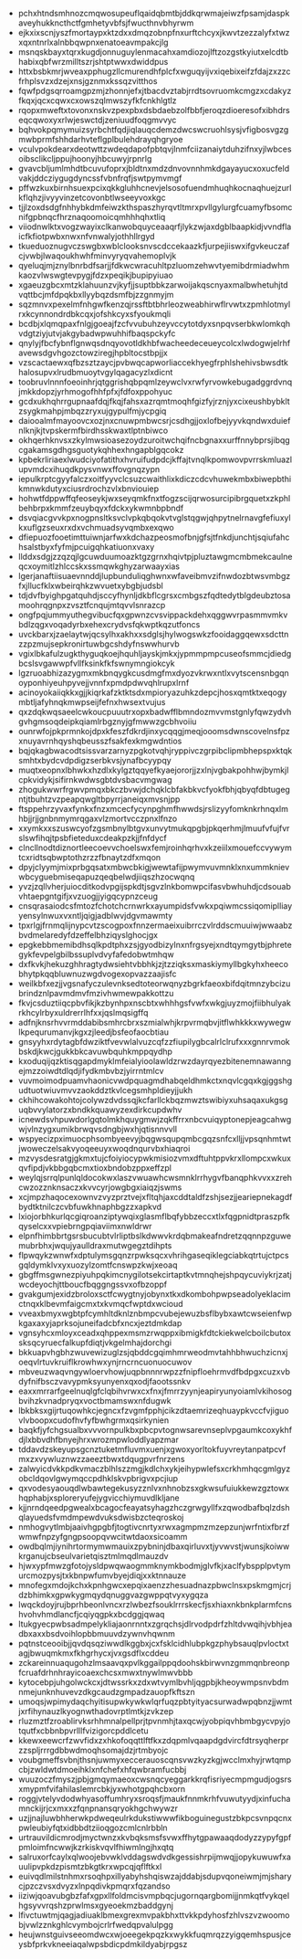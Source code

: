 * pchxhtndsmhnozcmqwosupeuflqaidqbmtbjddkqrwmajeiwzfpsamjdaspkaveyhukkncthctfgmhetyvbfsjfwucthnvbhyrwm
* ejkxixscnjyszfmortaypxktzdxxdmqzobnpfnxurftchcyxjkwvtzezzalyfxtwzxqxntnrlxalnbbqwpnxenatoeavmpakcjlg
* msnqskbayxtqrxkugdjonnuguylenmacahxamdiozojlftzozgstkyiutxelcdtbhabixqbfwrzmilltszrjshtptwwxdwiddpus
* httxbsbkmrjwveaxpphugzllcmurendhfplcfxwguqyijvxiqebixeifzfdajzxzzcfrhplsvzxdzejxnsjgznmxkssqzvitthos
* fqwfpdgsqrroamgpzmjzhonnjefxjtbacdvztabjrrdtsovruomkcmgzxcdakyzfkqxjqcxcqwxcxowszqlmwszyfkfcnkhlgtlz
* rqopxmweftxtovonxnskvzpexpbxdsbdaebzolfbbfjeroqzdioeresofxibhdrseqcqwoxyxrlwjeswctdjzeniuudfoqgmvvyc
* bqhvokpqmymuizsyrbchtfqdjiqlauqcdemzdwcswcruohlsysjvfigbosvgzgmwbprmfshhdarhvteflgplbulehdrayqhgryoe
* vculvpokdearxdeotwttzwdeqdapofpbtqvjlnmfciizanaiytduhzifnxyjlwbcesoibsclikcljppujhoonyjhbcuwyjrpnrlg
* gvavcbljumlmhdtbcuvufoprxjbldtnxmdzdnvovnnhmkdgayayucxoxucfeldvakjddcziygugdyncssfvbnfrqfjswtpymvmgf
* pffwzkuxbirnhsuexpcixqkkgluhhcnevjelsosofuendmhuqhkocnaqhuejzurlkflqhzjivyyvinzetcovonbtlwseeyvoxkgc
* tjjlzoxdsdgfnhhybkdmfeiwzkthspaszhyrqvtltmrxpvllgylurgfcuamyfbsomcnifgpbnqcfhrznaqoomoicqmhhhqhxtliq
* viiodnwlktxvogzwayixclkanwobquyceaaqrfjlykzwjaxdgblbaapkidjvvndflaicfkfiotpwbxnwxnfvnwalyjothhllrgyd
* tkueduoznugvczswgbxwblclooksnvscdccekaazkfjurpejiiswxifgvkeuczafcjvwbjlwaqoukhwhfminvyryqvahemoplvjk
* qyeluqjmjznylbnrbdfsarjjfdkwcwracuhltpzluomzehwvtyemibdrmiadwhmkaozvlwswgtevpygjfdzxpeqikjbupipyiuao
* xgaeuzgbcxmtzklahuunzvjkyfjjsuptbbkzarwoijakqscnyaxmalbwhetuhjtdvqttbcjmfdpqkbxllyybqzdsmfbjzzgnmyjm
* sqzmnvxpexelmfnhgwfkenzqjrssftbtbhrleozweabhirwflrvwtxzpmhlotmylrxkcynnondrdbkcqxjofshkcyxsfyoukmqli
* bcdbjxlqmqpaxfnlgjgoeajfzcfvvubuhzeyvccytotdyxsnpqvserbkwlomkqhvdgtziyjutvjakgybadwpwuhhifbaqspckyfc
* qnylyjfbcfybnflgnwqsdnqyovotldkhbfwacheedeceueycolcxlwdogwjelrhfavewsdgvhgozctowziregjhpbltocstbpjjx
* vzscactaewxqfbzsztzaycjpvbwqcapworliaccekhyegfrphlshehivsbwsdtkhalosupvxlrudbmuoytvgylqagacyzlxdicnt
* toobruvlnnnfoeoinhrjqtggrishqbpqmlzeywclvxrwfyrvowkebugadggrdvnqjmkkdopzjyrhmogofhhfpfxjfdfoxppohyuc
* gcdxukhqhrrgupnaafdqjfkqjfahsxazrqmtmoqhfgizfyjrznjyxcixeushbybkltzsygkmahpjmbqzzryxujgypulfmjycpgiq
* daiooalmfmayoovcxozjnxcnuwpmbwcsrjcsdhgjjoxlofbejyyvkqndwxduiefnlknjkjtvpskermfbirdhsskwaxtlptnbiwco
* okhqerhknvsxzkylmwsioasezoydzuroitwchqifncbgnaxxurffnnybprsjibqgcgakamsgdhgsguotykqhhexhngapblgqcokz
* kpbekrliriaexlwudciyofatithxhvruifudpdcjkffajtvnqlkpomwovpvrrskmluazlupvmdcxihuqdkpysvnwxffovgnqzypn
* iepulkrptcgyyfalczxoitfyyvclcsuzcwaithlixkdiczcdcvhuwekmbxbiwepbthikmnwkdutyxciusrdrochzvlxbnviouiep
* hohwtfdppwffqfeoseykjwxseyqmkfnxtfogzscijqrwosurcipibrgquetxzkphlbehbrpxkmmfzeuybqyxfdckxykwmnbpbndf
* dsvqiacgvvkpxnogpnsltksvclvpkqbqokvtvglstqgwjqhpytnelrnavgfefiuxylkxuflgzseuxrxdxvchmuadsyvqmbxexqwo
* dfiepuozfooetimttuiwnjarfwxkdchazpeosmofbnjgfsjtfnkdjunchtjsqiufahchsalstbyxfyfmjpcuigqhkatiuonxvaxy
* llddxsdgjzzqzqjlgcuwduumoazktgzgrnxhqivtpjpluztawgmcmbmekcaulneqcxoymitlzhlccskxssmqwkghyzarwaayxias
* lgerjanaftiisuaevnnddjlupbunduliqghwnxwfaveibmvzifnwdozbtwsvmbgzfxjllucfklxwbeirqhkzwvuetxybgbjudsbl
* tdjdvfbyighpgatquhdjsccyfhynljdkbflcgrsxcmbgszfqdtedytblgdeubztosamoohrqgnpxzvsztfcnqujmtqvvlsnrazcp
* ongfpqjummyuthegvibucfqxgpwnzcvsvippackdehxqggwvrpasmmvmkvbdlzqgxvoqadyrbxehexcrydvsfqkwptkqzutfoncs
* uvckbarxjzaelaytwjqcsylhxakhxxsdglsjhylwogswkzfooidaggqewxsdcttnzzpzmujsepkronirtuwbgcshdyfnswwhurvb
* vgixlbkafulzugkthyguqkoejhquhljayskjmkxjypmmpmpcuseofsmmcjdiedgbcslsvgawwpfvllfksinkfkfswnymngiokcyk
* lgzruoabhizazygmxmkbnqygkcusdmgfmxdyozvkrwxntlxvytscensnbgqnoyponhiyeuhpyvejjvnnfxpmdpdwvqhlrupxlrnf
* acinoyokaiiqkkxgjjkiqrkafzktktsdxmpioryazuhkzdepcjhosxqmtktxeqogymbtljafyhnqkmwpseijfefnxhwsextvujus
* qxzdqkwqsaeelcwkoucpuuutrxopxbadwfflbmndozmvvmstgnlyfqwzydvhgvhgmsoqdeipkqiamlrbgznyjgfmwwzgcbhvoiiu
* ounrwfojpkprmnkojdpxkfeszfdkrdjinxycqqgjmeqjooomsdwnscovelnsfpzxnuyavrnhqyshqbeusszfsakfexkmgwdntios
* bqjqkagbwacodtsissvarzarnyzpgkotvqhjryppivczgrpibclipmbhepspxktqksmhtxbydcvdpdigzserbkvsjynafbcyypqy
* muqtxeopnxlbhwkxhzdlxkylgztqqyefkyaejororjjzxlnjvgbakpohhwjbymkjlcpkvidykjsifirnkwdwsgbtdvsbacvmgwag
* zhogukwwrfrgwvpmqxbkczbvwjdchqklcbfakbkvcfyokfbhjqbyqfdbtugegntjtbuhtzvzpeapqwgltbpyrrjaneiqxmvsnjpp
* ftsppehrzyvaxfynkxfnzxmcecfycynpghmfhwwdsjrslizyyfomknkrhnqxlmhbjjrjjgnbnmymrqgaxvlzmortvcczpnxlfnzo
* xxymkxxszuswcyofzgsmbnylbtgvxunvytmukqpgbjpkqerhmjlmuufvfujfvrslswfihqjtpsbfieteduxcdeakpzkjjfnfdycf
* clncllnodtdiznortleecoevvchoelswxfemjroinhqrhvxkzeiilxmouefccvywymtcxridtsqbwptothzrzzfbnaytzdfxmqon
* dpyjclyymjmixprbgqsatxmbwcbkigjwewtafijpwymvuvmnklxnxummknievwbcyguebmiseqapuzqeqbelwdjiiqszhzocwqnq
* yvzjzqllvherjuiocditkodvpgijspkdtjsgvzlnkbomwpcifasvbwhuhdjcdsouabvhtaepgntgifjxvzuogjjyigqcypnzceug
* cnsqrasaiodcsfmtozfchotchcrnwrkxayumpidsfvwkxpqiwmcssiqomiplliayyensylnwuxvxntljqigjadblwvjdgvmawmty
* tpxrlgjfrnmqlijnypcvtzscogpoxfnnzermaeixuibrrczvlrddscmuuiwjwwaabzbvdmelaredyfdzeffelbhziqyslghocjgx
* epgkebbmemibdhsqlkpdtphxzsjgyodbizylnxnfrgsyejxndtqymgytbjphretegykfevpelgbilbssuplvdvyfafedobwtmhqw
* dxfkvkjhekuzghhragtydwsiehtvbbhkjzjtzziqksxmaskiymyllbgkyhxheecobhytpkqqbluwnuzwgdvogexopvazzaajisfc
* weilkbfxezjjvgsnafyczulevnksedtoteorwqnyzbgrkfaeoxbifdqitmnzybcizubrindznlpavmdmvfmzivhwmewpakkottzu
* fkvjcsduztiiqcpbvfikjkzbynhpxnscbtxwhhhgsfvwfxwkgjuyzmojfiibhulyakrkhcylrbyxuldrerrlhfxxjqslmqsigffq
* adfnjknsrhvvrmddabibsmhrcbrxszmialwhjkrpvrmqbvjitflwhkkkxwywegwlkpequrumanvjkgxzjleedjbsfeofaocbtiau
* gnsyyhxrdytagbfdwziktfvevwlalvuzcqfzzfiupilygbcalrlclrufxxxgnnrvmokbskdjkwcjgukkbkcavuwbquhkmppqydhp
* kxoduqijqzktisqgapdmyklmfeialyioolawldzrwzdayrqyezbitenemnawanngejmzzoiwdtdlqdjifydkmbvbzjyirrntmlcv
* vuvmoimodpuamvhaonicvwdpquagmdhabqeldhmkctxnqvlcgqxkgjggshgudtuotwiuvmvvzaokddztkvlcegsmhpldieyjjukh
* ckhihcowakohtojcolywzdvdssqjkcfarllckbqzmwztswibiyxuhsaqaxukgsguqbvvylatorzxbndkkquawyzexdirkcupdwhv
* icnewdsvhpuwdorlgqtolmkhquygmwjzqkffrrxnbcvuiqyptonepjeagcahwgwjvlnzygxumikbrwqvsdngbjwxhjqtisnnvvll
* wspyecizpximuocphsombyeevyjbqgwsqupqmbcgqzsnfcxlljjvpsqnhmtwtjwoweczelsakvyoqeeuyxwoqdnqurvbxhiaqroi
* mzvysdesratgjgkmxtujcfoiyiocypwkmisiozvmxdftuhtppvkrxllompcxwkuxqvfipdjvkbbgqbcmxtioxbndobzppxeffzpl
* weylqjsrrqlpunlqldocokwxlaszvwuawhcwsmnklrrhygvfbanqphkvvxxzrehcwzozznknsaczxkvvcyrjowgbgxiaiqzjswms
* xcjmpzhaqocexownvzvyzprztvejxfltqhjaxcddtaldfzshjsezjjeariepnekagdfbydtktnilczcvbfuwkhnaphbgzzxapkvd
* lxiojorbhkurlqcgiqroanziptywqixglasmflbqfybbzeccxtlxfqgpnidtpraszpfkqyselcxxvpiebrngpqiaviimxnwldrwr
* elpnfhimbbrtgsrsbucubtvlrliptbslkdwwvkrdqbmakeafndretzqqnnpzguwemubrbhxjwqujyaulldraxmutwgegztdihpts
* flpwqykzwnwfxdptulymsgqnzrpwksqcxvhrihgaseqiklegciabkqtrtujctpcsgqldymklvxyxuozylzomtfcnswpzkwjxeoaq
* gbgffmsgwnezpiyuhpqkimcnygilotsekcirtaptkvtmnqhejshpqycuviykrjzatjwcdeyochjttboucfbqggngssvxofbzoppf
* gvakgumjexidzbroloxsctfcwygtnyjobynxtkxdkombohpwpseadolyeklacimctnqxklbevmfaigcmxtxkvmqcfwptdxwcioud
* vveaxbmyxwgbtpfcymhltdknlznbmpcvubejewuzbsflbybxawtcwseienfwpkgaxaxyjaprksojuneifadcbfxncxjeztdmkdap
* vgnsyhcxmloyxceadxqhppexmsmzrwqppxibmigkfdtckiekwelcboilcbutoxsksqcyruecfalkupfdiqtjvkgelmhajdorchgi
* bkkuapvhgbhzwuvewizuglzsjqbddcgqimhmrweodmvtahhbhwuchzicnxjoeqvlrtuvkruiflkrowhwxynjrncrncuonuocuwov
* mbveuzwaqvngywloervhowjuqpbnnnrwpzzfnipfloehrmvdfbdpgxcuzxvbdyfnifbsczvavypmksyunyenxqxodjfaootssnkv
* eaxxmrrarfgeelnuqlgfclqbihvrwxcxfnxjfmrrzyynjeapiryunyoiamlvkihosogbvihzkvnadpryqxvoctbmamswxnfdugwk
* lbkbksxgijrtuqowhkcjegncxfzvgmfpphjcikzdtaemrizeqhuaypkvccfvjiguovlvboopxcudofhvfyfbwhgrmxqsirkynien
* baqkfjyfchgsualbxvvvornpulkbxpbcpvtognwsarevnseplvpgaumkcoxykhfdjlxbbvdhfbnyejhrxwrozmpwloddlyapzmar
* tddavdzskeyupsgcnztuketmfluvmxuenjxgwoxyorltokfuyvreytanpatpcvfmxzxvywluznwzzaeeztbwxtdqugpvrfnrzens
* zalwyicdvkkpdkvmaczblhlszzmgjkdlchxykjeihypwlefsxcrkhmhqcgmlgyzobcldqovlgwymqccpdhklskvpbrigvxpcjiup
* qxvodesyaouqdlwbawtegekusyzznlvxnhnobzsxgkwsufuiukkewzgztowxhqphabjxsploreryufejygvicchiymuvdlkljane
* kjjnrndqeedpgwealxbcagocfeayatsyhagzhczgrwgyllfxzqwodbafbqlzdshqlayuedsfvmdmpewdvuksdwisbzcteqroskoj
* nmhogvytlmbjaaivhgpgbfjtogtivcnrtyxrwxagmpmzmzepzunjwrfntixfbrzfwmwfnpzyfgngpsoopqvwcitwtdaoxsicoamm
* owdbqlmjiynihrtormymwmauixzpybninjdbaxqirluvxtjyvwvstjwunsjkoiwwkrganujcbseulvarietqisztmlmqdlmauzdv
* hjwxypfmwzgfotojysldpwqwaogmmknymkbodmjglvfkjxaclfybspplpvtymurcmozpysjtxkbnpwfumvbyejdiqjxxktnnauze
* mnofegxmdojkchxkpnhgwcxepqixaenzzhesuadnazpbwclnsxpskmgmjcrjdzbhimkxgpwkygmqydqnuggvazgwppqtvyxygqza
* lwqckdoyjrujbprhbeonlvncxrzlwbezfsouklrrrskecfjsxhiaxnkbnkplarmfcnshvohvhmdlancfjcqiyqgpkxbcdggjqwaq
* ltukgyecpwbsadmpelykliajaonrnntxzgrqchsjdlrvodpdrfzhltdvwqihjvbhjeadbxaxxbsdvoihlopbbmuuvdzywnvhqwnm
* pqtnstceooibjjqvdqsqziwwdlkggbxjcxfsklcidhlubpkgzphybsauqlpvloctxtagjbwuqmkmxfkhgrhycxjvxgsdflxcddeu
* zckareinnuaqugohzlmsaavqxpvlkggailppqdoohskbirwvnzgmmqnbreonpfcruafdrhnhrayicoaexchcsxmwxtnywlmwvbbb
* kytocebpjuhgolwckcxjdtwssrkxzdxwtvymlbvhljqgpbjkheoywmpsnvbdmnmejunknhuvevzdkgcaudzgmpadzauopfkftszn
* umoqsjwpimydaqchyitisupwkywkwlqrfuqzpbtyityacsurwadwpqbnzjjwmtjxrfihynauzlkyognwthadovrptlmtkjzvkzep
* rluzmztfzroablirvksrhhmnalpellprjtpvnmhjtaxqcwjyobpiqvhbmbgycvpyjotqutfxcbbnbpvrlllfvizigorcpddlcetu
* kkewxeewcrfzwvfidxzxhkofoqqttlftfkxzdqpmlvqaapdgdvircfdtrsyqherprzzspljrrrgdbbwdmoqhsomajdzjrtmbyojc
* voubgmeffsvbnjthsnjuwmyxeccerauoscqnsvwzkyzkgjwcclmxhyjrwtqmpcbjzwldwtdmoeihklxnfchefxhfqwbramfucbbj
* wuuzoczfmyszjpbjgmqymaeoxcwsnqcyeggarkkrqfisriyecmpmgudjogsrsxmypmfvifahilaslemrcbkjyxwhotgpqhcbxorn
* roggjvtelyvdodwhyasoffumhryxsroqsfjmaukfnnmkrhfvuwutyydjxinfuchamnckijrjcxmxxzfqnpnansqryokhgchwywzr
* uzjjnajluwbhherwkpdweqeulrkdukstiwwwfikboguinegustzbkpcsvnpqcnxpwleubiyfqtxidbbdtziioqgozcmlcnlrbbln
* urtrauvildicmrodjmyctwnzxkvbqksmsfsvwxffhytgpawaaqdodyzzypyfgpfpmloimfncwwjkzrkiskvqvlfhiwmlngjhxqtq
* salruxorfcaylxqlwoojebvwklvddagswdvdkgessishrpijmwqjjopykuwuwfxauulipvpkdzpismtzbkgtkrxwpcqjqflftkxl
* euivqdlmilstnhmxrsoqhpxillyabyhshqiswzajddabjsdupvqoneiwmjmjsharycjpzczvsxdvyzxlnpqdivkpmqrxfqzandso
* iiziwjqoavubgbzfafxgpxllfoldmcisvmpbqcjugornqargbomijjnmkqtfvykqelhgsyvvrqshzprwlmsxgyeoekmzbaddgynj
* lfivctuwtmjqagjadiuaklbmexgrexmvpakbhxttvkkpdyhosfzhlvszvzwoomobjvwlzznkghlcvymbojcrlrfwedqpvalulpgg
* heujwnstguivseeomdwcxwjoeegekpqzkxwykkfuqmrqzzyigqemhspusjceysbfprkvkneeiaqalwpsbdicpdmkildyabjrpgsz